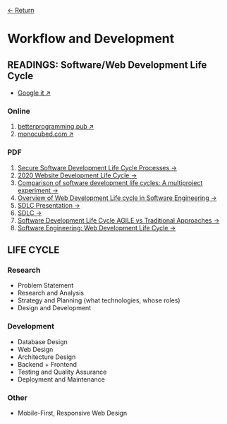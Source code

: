 [← Return](../README.md)

# Workflow and Development

## READINGS: Software/Web Development Life Cycle

- [Google it ↗](https://www.google.com/search?q=software+development+life+cycle)

### Online
1. [betterprogramming.pub ↗](https://betterprogramming.pub/the-web-development-life-cycle-e7e2fd80fc55)
2. [monocubed.com ↗](https://www.monocubed.com/blog/web-development-life-cycle/)

### PDF
1. [Secure Software Development Life Cycle Processes →](../assets/pdf/2013_019_001_297287.pdf)
2. [2020 Website Development Life Cycle →](../assets/pdf/2020%20Web%20Development%20Life%20Cycle.pdf)
3. [Comparison of software development life cycles: A multiproject experiment →](../assets/pdf/download.pdf)
4. [Overview of Web Development Life cycle in Software Engineering →](../assets/pdf/Overview_of_Web_Development_Life_cycle_i.pdf)
5. [SDLC Presentation →](../assets/pdf/process.pdf)
6. [SDLC →](../assets/pdf/software_development_life_cycle.pdf)
8. [Software Development Life Cycle AGILE vs Traditional Approaches →](../assets/pdf/SoftwareDevelopmentLifeCycleAGILEvsTraditionalApproaches.pdf)
9. [Software Engineering: Web Development Life Cycle →](../assets/pdf/software-engineeringweb-development-life-cycle-IJERTV2IS3438.pdf)

## LIFE CYCLE
### Research
- Problem Statement
- Research and Analysis
- Strategy and Planning (what technologies, whose roles)
- Design and Development

### Development
- Database Design
- Web Design
- Architecture Design
- Backend + Frontend
- Testing and Quality Assurance
- Deployment and Maintenance

### Other
- Mobile-First, Responsive Web Design